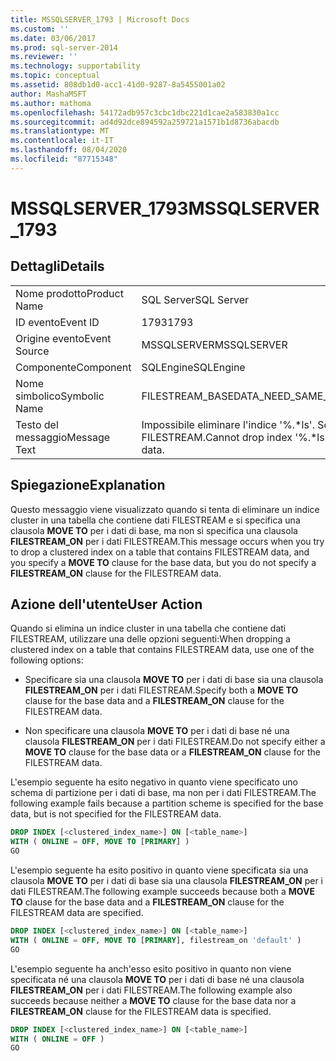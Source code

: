 ```yaml
---
title: MSSQLSERVER_1793 | Microsoft Docs
ms.custom: ''
ms.date: 03/06/2017
ms.prod: sql-server-2014
ms.reviewer: ''
ms.technology: supportability
ms.topic: conceptual
ms.assetid: 808db1d0-acc1-41d0-9287-8a5455001a02
author: MashaMSFT
ms.author: mathoma
ms.openlocfilehash: 54172adb957c3cbc1dbc221d1cae2a583830a1cc
ms.sourcegitcommit: ad4d92dce894592a259721a1571b1d8736abacdb
ms.translationtype: MT
ms.contentlocale: it-IT
ms.lasthandoff: 08/04/2020
ms.locfileid: "87715348"
---
```

# <a name="mssqlserver_1793"></a><span data-ttu-id="681d2-102">MSSQLSERVER_1793</span><span class="sxs-lookup"><span data-stu-id="681d2-102">MSSQLSERVER_1793</span></span>
    
## <a name="details"></a><span data-ttu-id="681d2-103">Dettagli</span><span class="sxs-lookup"><span data-stu-id="681d2-103">Details</span></span>  
  
|||  
|-|-|  
|<span data-ttu-id="681d2-104">Nome prodotto</span><span class="sxs-lookup"><span data-stu-id="681d2-104">Product Name</span></span>|<span data-ttu-id="681d2-105">SQL Server</span><span class="sxs-lookup"><span data-stu-id="681d2-105">SQL Server</span></span>|  
|<span data-ttu-id="681d2-106">ID evento</span><span class="sxs-lookup"><span data-stu-id="681d2-106">Event ID</span></span>|<span data-ttu-id="681d2-107">1793</span><span class="sxs-lookup"><span data-stu-id="681d2-107">1793</span></span>|  
|<span data-ttu-id="681d2-108">Origine evento</span><span class="sxs-lookup"><span data-stu-id="681d2-108">Event Source</span></span>|<span data-ttu-id="681d2-109">MSSQLSERVER</span><span class="sxs-lookup"><span data-stu-id="681d2-109">MSSQLSERVER</span></span>|  
|<span data-ttu-id="681d2-110">Componente</span><span class="sxs-lookup"><span data-stu-id="681d2-110">Component</span></span>|<span data-ttu-id="681d2-111">SQLEngine</span><span class="sxs-lookup"><span data-stu-id="681d2-111">SQLEngine</span></span>|  
|<span data-ttu-id="681d2-112">Nome simbolico</span><span class="sxs-lookup"><span data-stu-id="681d2-112">Symbolic Name</span></span>|<span data-ttu-id="681d2-113">FILESTREAM_BASEDATA_NEED_SAME_PARTITION</span><span class="sxs-lookup"><span data-stu-id="681d2-113">FILESTREAM_BASEDATA_NEED_SAME_PARTITION</span></span>|  
|<span data-ttu-id="681d2-114">Testo del messaggio</span><span class="sxs-lookup"><span data-stu-id="681d2-114">Message Text</span></span>|<span data-ttu-id="681d2-115">Impossibile eliminare l'indice '%.\*ls'. Schema di partizione non specificato per i dati FILESTREAM.</span><span class="sxs-lookup"><span data-stu-id="681d2-115">Cannot drop index '%.\*ls' since a partition scheme is not specified for FILESTREAM data.</span></span>|  
  
## <a name="explanation"></a><span data-ttu-id="681d2-116">Spiegazione</span><span class="sxs-lookup"><span data-stu-id="681d2-116">Explanation</span></span>  
 <span data-ttu-id="681d2-117">Questo messaggio viene visualizzato quando si tenta di eliminare un indice cluster in una tabella che contiene dati FILESTREAM e si specifica una clausola **MOVE TO** per i dati di base, ma non si specifica una clausola **FILESTREAM_ON** per i dati FILESTREAM.</span><span class="sxs-lookup"><span data-stu-id="681d2-117">This message occurs when you try to drop a clustered index on a table that contains FILESTREAM data, and you specify a **MOVE TO** clause for the base data, but you do not specify a **FILESTREAM_ON** clause for the FILESTREAM data.</span></span>  
  
## <a name="user-action"></a><span data-ttu-id="681d2-118">Azione dell'utente</span><span class="sxs-lookup"><span data-stu-id="681d2-118">User Action</span></span>  
 <span data-ttu-id="681d2-119">Quando si elimina un indice cluster in una tabella che contiene dati FILESTREAM, utilizzare una delle opzioni seguenti:</span><span class="sxs-lookup"><span data-stu-id="681d2-119">When dropping a clustered index on a table that contains FILESTREAM data, use one of the following options:</span></span>  
  
-   <span data-ttu-id="681d2-120">Specificare sia una clausola **MOVE TO** per i dati di base sia una clausola **FILESTREAM_ON** per i dati FILESTREAM.</span><span class="sxs-lookup"><span data-stu-id="681d2-120">Specify both a **MOVE TO** clause for the base data and a **FILESTREAM_ON** clause for the FILESTREAM data.</span></span>  
  
-   <span data-ttu-id="681d2-121">Non specificare una clausola **MOVE TO** per i dati di base né una clausola **FILESTREAM_ON** per i dati FILESTREAM.</span><span class="sxs-lookup"><span data-stu-id="681d2-121">Do not specify either a **MOVE TO** clause for the base data or a **FILESTREAM_ON** clause for the FILESTREAM data.</span></span>  
  
 <span data-ttu-id="681d2-122">L'esempio seguente ha esito negativo in quanto viene specificato uno schema di partizione per i dati di base, ma non per i dati FILESTREAM.</span><span class="sxs-lookup"><span data-stu-id="681d2-122">The following example fails because a partition scheme is specified for the base data, but is not specified for the FILESTREAM data.</span></span>  
  
```sql  
DROP INDEX [<clustered_index_name>] ON [<table_name>]   
WITH ( ONLINE = OFF, MOVE TO [PRIMARY] )  
GO  
```  
  
 <span data-ttu-id="681d2-123">L'esempio seguente ha esito positivo in quanto viene specificata sia una clausola **MOVE TO** per i dati di base sia una clausola **FILESTREAM_ON** per i dati FILESTREAM.</span><span class="sxs-lookup"><span data-stu-id="681d2-123">The following example succeeds because both a **MOVE TO** clause for the base data and a **FILESTREAM_ON** clause for the FILESTREAM data are specified.</span></span>  
  
```sql  
DROP INDEX [<clustered_index_name>] ON [<table_name>]   
WITH ( ONLINE = OFF, MOVE TO [PRIMARY], filestream_on 'default' )  
GO  
```  
  
 <span data-ttu-id="681d2-124">L'esempio seguente ha anch'esso esito positivo in quanto non viene specificata né una clausola **MOVE TO** per i dati di base né una clausola **FILESTREAM_ON** per i dati FILESTREAM.</span><span class="sxs-lookup"><span data-stu-id="681d2-124">The following example also succeeds because neither a **MOVE TO** clause for the base data nor a **FILESTREAM_ON** clause for the FILESTREAM data is specified.</span></span>  
  
```sql  
DROP INDEX [<clustered_index_name>] ON [<table_name>]   
WITH ( ONLINE = OFF )  
GO  
```  
  
  
